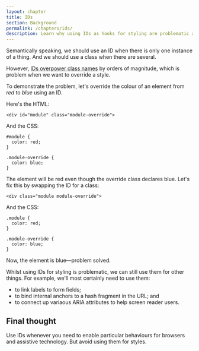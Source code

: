 ```yaml
---
layout: chapter
title: IDs
section: Background
permalink: /chapters/ids/
description: Learn why using IDs as hooks for styling are problematic and what you should do instead.
---
```


Semantically speaking, we should use an ID when there is only one instance of a thing. And we should use a class when there are several.

However, [IDs overpower class names](http://www.w3.org/TR/css3-selectors/#specificity) by orders of magnitude, which is problem when we want to override a style.


To demonstrate the problem, let's override the colour of an element from *red* to *blue* using an ID.

Here's the HTML:

	<div id="module" class="module-override">

And the CSS:

	#module {
	  color: red;
	}

	.module-override {
	  color: blue;
	}

The element will be red even though the override class declares blue. Let's fix this by swapping the ID for a class:

	<div class="module module-override">

And the CSS:

	.module {
	  color: red;
	}

	.module-override {
	  color: blue;
	}

Now, the element is blue&mdash;problem solved.

Whilst using IDs for styling is problematic, we can still use them for other things. For example, we'll most certainly need to use them:

- to link labels to form fields;
- to bind internal anchors to a hash fragment in the URL; and
- to connect up variaous ARIA attributes to help screen reader users.

## Final thought

Use IDs whenever you need to enable particular behaviours for browsers and assistive technology. But avoid using them for styles.